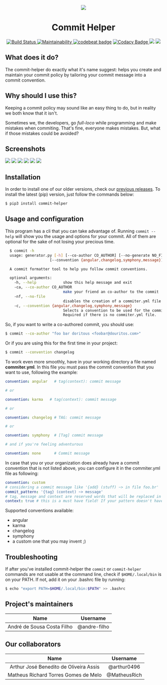 <p align="center">
  <img src="https://raw.githubusercontent.com/andre-filho/commit-helper/master/assets/200-200.png" style="align: center">
  <h1 align="center">Commit Helper</h3>
</p>

<p align="center">
  <a href="https://travis-ci.org/andre-filho/commit-helper">
    <img src="https://travis-ci.org/andre-filho/commit-helper.svg?branch=master" alt="Build Status">
  </a>
  <a href="https://codeclimate.com/github/andre-filho/commit-helper/maintainability">
    <img src="https://api.codeclimate.com/v1/badges/0ef7545d395120222d77/maintainability" alt="Maintainability">
  </a>
  <a href="https://codebeat.co/projects/github-com-andre-filho-commit-helper-master"><img alt="codebeat badge" src="https://codebeat.co/badges/7621c6dc-7143-4efa-af3e-45508210d276" /></a>
  <a href="https://www.codacy.com/app/andre-filho/commit-helper?utm_source=github.com&amp;utm_medium=referral&amp;utm_content=andre-filho/commit-helper&amp;utm_campaign=Badge_Grade">
    <img src="https://api.codacy.com/project/badge/Grade/595af9a088cf44e19ec2679a8c2617f6" alt="Codacy Badge">
  </a>
  <a href="https://codeclimate.com/github/andre-filho/commit-helper/test_coverage"><img src="https://api.codeclimate.com/v1/badges/0ef7545d395120222d77/test_coverage" /></a>
  <a class="badge-align" href="https://www.codacy.com/app/andre-filho/commit-helper?utm_source=github.com&amp;utm_medium=referral&amp;utm_content=andre-filho/commit-helper&amp;utm_campaign=Badge_Coverage">
    <img src="https://api.codacy.com/project/badge/Coverage/595af9a088cf44e19ec2679a8c2617f6"/>
  </a>
</p>

## What does it do?
The commit-helper do exactly what it's name suggest: helps you create and maintain your commit policy by tailoring your commit message into a commit convention.

## Why should I use this?
Keeping a commit policy may sound like an easy thing to do, but in reality we both know that it isn't.

Sometimes we, the developers, go _full-loco_ while programming and make mistakes when commiting. That's fine, everyone makes mistakes. But, what if those mistakes could be avoided?

## Screenshots

<div style="margin-right:auto;margin-left:auto;">
	<img src="assets/commit.gif"/>
    <img src="assets/--tudo.gif"/>
    <img src="assets/--co-author.gif"/>
    <img src="assets/--debug.gif"/>
    <img src="assets/--no-file.gif"/>
    <img src="assets/--convention.gif"/>
</div>



## Installation

In order to install one of our older versions, check our [previous releases](PREVIOUS_VERSIONS). To install the latest (pip) version, just follow the commands below:

```bash
$ pip3 install commit-helper
```

## Usage and configuration

This program has a cli that you can take advantage of. Running `commit --help`
will show you the usage and options for your commit. All of them are optional
for the sake of not losing your precious time.

```bash
  $ commit -h
  usage: generator.py [-h] [--co-author CO_AUTHOR] [--no-generate NO_FILE]
                    [--convention {angular,changelog,symphony,message}]

  A commit formatter tool to help you follow commit conventions.

  optional arguments:
    -h, --help            show this help message and exit
    -ca, --co-author CO_AUTHOR
                          make your friend an co-author to the commit
    -nf, --no-file
                          disables the creation of a commiter.yml file
    -c, --convention {angular,changelog,symphony,message}
                          Selects a convention to be used for the commit.
                          Required if there is no commiter.yml file.
```

So, if you want to write a co-authored commit, you should use:

```bash
$ commit --co-author "foo bar doritous <foobar@douritos.com>"
```

Or if you are using this for the first time in your project:

```bash
$ commit --convention changelog
```

To work even more smoothly, have in your working directory a file named **commiter.yml**. In this file you must pass the commit convention that you want to use, following the example:

```yaml
convention: angular   # tag(context): commit message

# or

convention: karma   # tag(context): commit message

# or

convention: changelog # TAG: commit message

# or

convention: symphony  # [Tag] commit message

# and if you're feeling adventurous

convention: none      # Commit message
```

In case that you or your organization does already have a commit convention that is not listed above, you can configure it in the commiter.yml file as following:

```yaml
convention: custom
# considering a commit message like '{add} (stuff) ~> in file foo.br'
commit_pattern: '{tag} (context) ~> message'
# tag, message and context are reserved words that will be replaced in your commit message
context: true # this is a must have field! If your pattern doesn't have one, assign false to it
```

Supported conventions available:

 - angular
 - karma
 - changelog
 - symphony
 - a custom one that you may invent ;)

 ## Troubleshooting
 If after you've installed commit-helper the `commit` or `commit-helper` commands are not usable at the command line, check if `$HOME/.local/bin` is on your PATH. If not, add it on your .bashrc file by running:
 ``` bash
$ echo "export PATH=$HOME/.local/bin:$PATH" >> .bashrc
 ```

## Project's maintainers
| **Name** | **Username** |
| :--------: | :-----: |
| André de Sousa Costa Filho | @andre-filho |

## Our collaborators
| **Name** | **Username** |
| :------: | :----------: |
| Arthur José Benedito de Oliveira Assis | @arthur0496 |
| Matheus Richard Torres Gomes de Melo | @MatheusRich |

